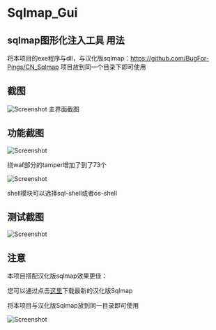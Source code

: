 # Sqlmap_Gui
sqlmap图形化注入工具
用法
----
将本项目的exe程序与dll，与汉化版sqlmap：https://github.com/BugFor-Pings/CN_Sqlmap 项目放到同一个目录下即可使用

截图
----
![Screenshot](https://blog.hackersafe.cn/usr/uploads/2023/04/3091099873.jpg)
主界面截图

功能截图
-----
![Screenshot](https://blog.hackersafe.cn/usr/uploads/2023/04/2732438964.jpg)

绕waf部分的tamper增加了到了73个

![Screenshot](https://blog.hackersafe.cn/usr/uploads/2023/04/105539131.jpg)

shell模块可以选择sql-shell或者os-shell

测试截图
----

![Screenshot](https://blog.hackersafe.cn/usr/uploads/2023/04/3674281428.jpg)

注意
----
本项目搭配汉化版sqlmap效果更佳：

您可以通过点击[这里](https://github.com/BugFor-Pings/CN_Sqlmap/releases/download/V1.7.1.1/sqlmap_CN.zip)下载最新的汉化版Sqlmap

将本项目与汉化版Sqlmap放到同一目录即可使用

![Screenshot](https://blog.hackersafe.cn/usr/uploads/2023/04/1129548876.jpg)
